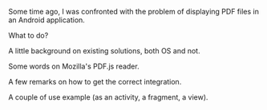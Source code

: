 Some time ago, I was confronted with the problem of displaying PDF files in an Android application.

What to do?

A little background on existing solutions, both OS and not.

Some words on Mozilla's PDF.js reader.

A few remarks on how to get the correct integration.

A couple of use example (as an activity, a fragment, a view).